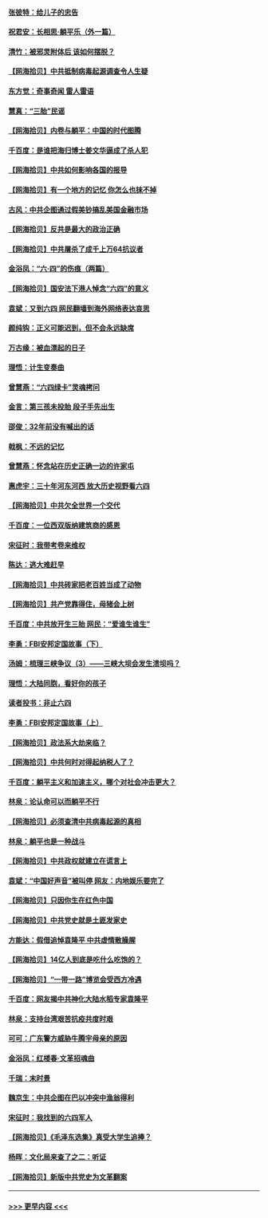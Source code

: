 #### [张彼特：给儿子的忠告](../pages/nsc993/n13018934.md?t=06140152) 
#### [祝君安：长相思‧躺平乐（外一篇）](../pages/nsc993/n13018923.md?t=06140152) 
#### [清竹：被邪灵附体后 该如何摆脱？](../pages/nsc993/n13018877.md?t=06140152) 
#### [【网海拾贝】中共抵制病毒起源调查令人生疑](../pages/nsc993/n13017785.md?t=06140152) 
#### [东方觉：奇事奇闻 雷人雷语](../pages/nsc993/n13017577.md?t=06140152) 
#### [慧真：“三胎”民谣](../pages/nsc993/n13017394.md?t=06140152) 
#### [【网海拾贝】内卷与躺平：中国的时代图腾](../pages/nsc993/n13016128.md?t=06140152) 
#### [千百度：是谁把海归博士姜文华逼成了杀人犯](../pages/nsc993/n13015218.md?t=06140152) 
#### [【网海拾贝】中共如何影响各国的报导](../pages/nsc993/n13012599.md?t=06140152) 
#### [【网海拾贝】有一个地方的记忆 你怎么也抹不掉](../pages/nsc993/n13009802.md?t=06140152) 
#### [古风：中共企图通过假美钞搞乱美国金融市场](../pages/nsc993/n13009626.md?t=06140152) 
#### [【网海拾贝】反共是最大的政治正确](../pages/nsc993/n13007051.md?t=06140152) 
#### [【网海拾贝】中共屠杀了成千上万64抗议者](../pages/nsc993/n13002713.md?t=06140152) 
#### [金浴凤：“六·四”的伤痕（两篇）](../pages/nsc993/n13001719.md?t=06140152) 
#### [【网海拾贝】国安法下港人悼念“六四”的意义](../pages/nsc993/n13001039.md?t=06140152) 
#### [袁斌：又到六四 网民翻墙到海外网络表达哀思](../pages/nsc993/n13000995.md?t=06140152) 
#### [颜纯钩：正义可能迟到，但不会永远缺席](../pages/nsc993/n13000920.md?t=06140152) 
#### [万古缘：被血漂起的日子](../pages/nsc993/n13000914.md?t=06140152) 
#### [理悟：计生变奏曲](../pages/nsc993/n13000414.md?t=06140152) 
#### [曾慧燕：“六四绿卡”灵魂拷问](../pages/nsc993/n13000277.md?t=06140152) 
#### [金言：第三孩未投胎 段子手先出生](../pages/nsc993/n13000215.md?t=06140152) 
#### [邵俊：32年前没有喊出的话](../pages/nsc993/n13000181.md?t=06140152) 
#### [戟枫：不远的记忆](../pages/nsc993/n13000121.md?t=06140152) 
#### [曾慧燕：怀念站在历史正确一边的许家屯](../pages/nsc993/n13000073.md?t=06140152) 
#### [惠虎宇：三十年河东河西 放大历史视野看六四](../pages/nsc993/n13000018.md?t=06140152) 
#### [【网海拾贝】中共欠全世界一个交代](../pages/nsc993/n12998706.md?t=06140152) 
#### [千百度：一位西双版纳建筑商的感恩](../pages/nsc993/n12998487.md?t=06140152) 
#### [宋征时：我带考卷来维权](../pages/nsc993/n12994088.md?t=06140152) 
#### [陈达：逃大难赶早](../pages/nsc993/n12993569.md?t=06140152) 
#### [【网海拾贝】中共砖家把老百姓当成了动物](../pages/nsc993/n12993483.md?t=06140152) 
#### [【网海拾贝】共产党靠得住，母猪会上树](../pages/nsc993/n12990730.md?t=06140152) 
#### [千百度：中共放开生三胎 网民：“爱谁生谁生”](../pages/nsc993/n12990644.md?t=06140152) 
#### [李勇：FBI安邦定国故事（下）](../pages/nsc993/n12987854.md?t=06140152) 
#### [汤姆：梳理三峡争议（3）——三峡大坝会发生溃坝吗？](../pages/nsc993/n12989806.md?t=06140152) 
#### [理悟：大陆同胞，看好你的孩子](../pages/nsc993/n12989778.md?t=06140152) 
#### [读者投书：非止六四](../pages/nsc993/n12989673.md?t=06140152) 
#### [李勇：FBI安邦定国故事（上）](../pages/nsc993/n12987749.md?t=06140152) 
#### [【网海拾贝】政法系大劫来临？](../pages/nsc993/n12987596.md?t=06140152) 
#### [【网海拾贝】中共何时对得起纳税人了？](../pages/nsc993/n12985578.md?t=06140152) 
#### [千百度：躺平主义和加速主义，哪个对社会冲击更大？](../pages/nsc993/n12985512.md?t=06140152) 
#### [林泉：论认命可以而躺平不行](../pages/nsc993/n12985505.md?t=06140152) 
#### [【网海拾贝】必须查清中共病毒起源的真相](../pages/nsc993/n12984276.md?t=06140152) 
#### [林泉：躺平也是一种战斗](../pages/nsc993/n12984194.md?t=06140152) 
#### [【网海拾贝】中共政权就建立在谎言上](../pages/nsc993/n12981880.md?t=06140152) 
#### [袁斌：“中国好声音”被叫停 网友：内地娱乐要完了](../pages/nsc993/n12981826.md?t=06140152) 
#### [【网海拾贝】只因你生在红色中国](../pages/nsc993/n12979096.md?t=06140152) 
#### [【网海拾贝】中共党史就是土匪发家史](../pages/nsc993/n12976478.md?t=06140152) 
#### [方能达：假借追悼袁隆平 中共虚情散臊腥](../pages/nsc993/n12976396.md?t=06140152) 
#### [【网海拾贝】14亿人到底是吃什么吃饱的？](../pages/nsc993/n12974125.md?t=06140152) 
#### [【网海拾贝】“一带一路”博览会受西方冷遇](../pages/nsc993/n12971787.md?t=06140152) 
#### [千百度：网友揭中共神化大陆水稻专家袁隆平](../pages/nsc993/n12971733.md?t=06140152) 
#### [林泉：支持台湾艰苦抗疫共度时艰](../pages/nsc993/n12971350.md?t=06140152) 
#### [可可：广东警方威胁牛腾宇母亲的原因](../pages/nsc993/n12971100.md?t=06140152) 
#### [金浴凤：红楼春·文革招魂曲](../pages/nsc993/n12970354.md?t=06140152) 
#### [千瑞：末时景](../pages/nsc993/n12970337.md?t=06140152) 
#### [魏京生：中共企图在巴以冲突中渔翁得利](../pages/nsc993/n12970286.md?t=06140152) 
#### [宋征时：我找到的六四军人](../pages/nsc993/n12970213.md?t=06140152) 
#### [【网海拾贝】《毛泽东选集》真受大学生追捧？](../pages/nsc993/n12968779.md?t=06140152) 
#### [杨晖：文化局来查了之二：听证](../pages/nsc993/n12966528.md?t=06140152) 
#### [【网海拾贝】新版中共党史为文革翻案](../pages/nsc993/n12967526.md?t=06140152) 

----
#### [ >>> 更早内容 <<< ](../indexes/nsc993-earlier.md)
